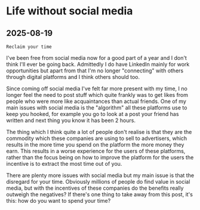 # Life without social media

## 2025-08-19

```
Reclaim your time
```

I've been free from social media now for a good part of a year and I don't think
I'll ever be going back.
Admittedly I do have LinkedIn mainly for work opportunities but apart from that
I'm no longer "connecting" with others through digital platforms and I think
others should too.

Since coming off social media I've felt far more present with my time, I no
longer feel the need to post stuff which quite frankly was to get likes from
people who were more like acquaintances than actual friends.
One of my main issues with social media is the "algorithm" all these platforms
use to keep you hooked, for example you go to look at a post your friend has
written and next thing you know it has been 2 hours.

The thing which I think quite a lot of people don't realise is that they are the
commodity which these companies are using to sell to advertisers, which results
in the more time you spend on the platform the more money they earn.
This results in a worse experience for the users of these platforms,
rather than the focus being on how to improve the platform for the users
the incentive is to extract the most time out of you.

There are plenty more issues with social media but my main issue is that the
disregard for your time.
Obviously millions of people do find value in social media, but with the
incentives of these companies do the benefits really outweigh the negatives?
If there's one thing to take away from this post, it's this: how do you want to
spend your time?

